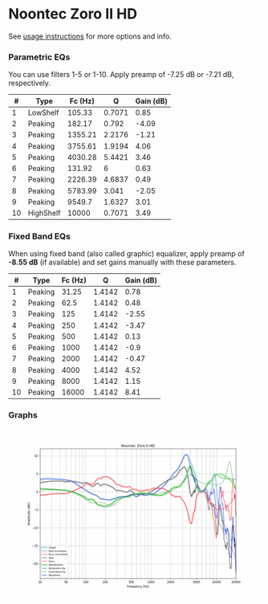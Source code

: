 # Noontec Zoro II HD
See [usage instructions](https://github.com/jaakkopasanen/AutoEq#usage) for more options and info.

### Parametric EQs
You can use filters 1-5 or 1-10. Apply preamp of -7.25 dB or -7.21 dB, respectively.

|   # | Type      |   Fc (Hz) |      Q |   Gain (dB) |
|-----|-----------|-----------|--------|-------------|
|   1 | LowShelf  |    105.33 | 0.7071 |        0.85 |
|   2 | Peaking   |    182.17 | 0.792  |       -4.09 |
|   3 | Peaking   |   1355.21 | 2.2176 |       -1.21 |
|   4 | Peaking   |   3755.61 | 1.9194 |        4.06 |
|   5 | Peaking   |   4030.28 | 5.4421 |        3.46 |
|   6 | Peaking   |    131.92 | 6      |        0.63 |
|   7 | Peaking   |   2226.39 | 4.6837 |        0.49 |
|   8 | Peaking   |   5783.99 | 3.041  |       -2.05 |
|   9 | Peaking   |   9549.7  | 1.6327 |        3.01 |
|  10 | HighShelf |  10000    | 0.7071 |        3.49 |

### Fixed Band EQs
When using fixed band (also called graphic) equalizer, apply preamp of **-8.55 dB** (if available) and set gains manually with these parameters.

|   # | Type    |   Fc (Hz) |      Q |   Gain (dB) |
|-----|---------|-----------|--------|-------------|
|   1 | Peaking |     31.25 | 1.4142 |        0.78 |
|   2 | Peaking |     62.5  | 1.4142 |        0.48 |
|   3 | Peaking |    125    | 1.4142 |       -2.55 |
|   4 | Peaking |    250    | 1.4142 |       -3.47 |
|   5 | Peaking |    500    | 1.4142 |        0.13 |
|   6 | Peaking |   1000    | 1.4142 |       -0.9  |
|   7 | Peaking |   2000    | 1.4142 |       -0.47 |
|   8 | Peaking |   4000    | 1.4142 |        4.52 |
|   9 | Peaking |   8000    | 1.4142 |        1.15 |
|  10 | Peaking |  16000    | 1.4142 |        8.41 |

### Graphs
![](./Noontec%20Zoro%20II%20HD.png)
